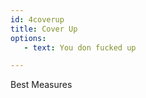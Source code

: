 ```yaml
---
id: 4coverup
title: Cover Up
options:
   - text: You don fucked up

---
```



Best Measures
